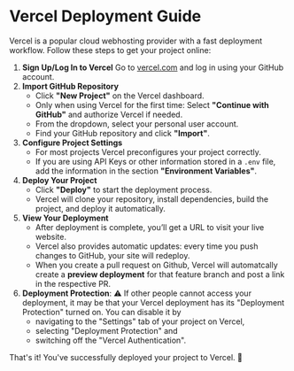 # Vercel Deployment Guide

Vercel is a popular cloud webhosting provider with a fast deployment workflow. Follow these steps to get your project online:

1. **Sign Up/Log In to Vercel**
   Go to [vercel.com](https://vercel.com) and log in using your GitHub account.
2. **Import GitHub Repository**
   - Click **"New Project"** on the Vercel dashboard.
   - Only when using Vercel for the first time: Select **"Continue with GitHub"** and authorize Vercel if needed.
   - From the dropdown, select your personal user account.
   - Find your GitHub repository and click **"Import"**.
3. **Configure Project Settings**
   - For most projects Vercel preconfigures your project correctly.
   - If you are using API Keys or other information stored in a `.env` file, add the information in the section **"Environment Variables"**.
4. **Deploy Your Project**
   - Click **"Deploy"** to start the deployment process.
   - Vercel will clone your repository, install dependencies, build the project, and deploy it automatically.
5. **View Your Deployment**
   - After deployment is complete, you’ll get a URL to visit your live website.
   - Vercel also provides automatic updates: every time you push changes to GitHub, your site will redeploy.
   - When you create a pull request on Github, Vercel will automatcally create a **preview deployment** for that feature branch and post a link in the respective PR.
6. **Deployment Protection**:
   ⚠️ If other people cannot access your deployment, it may be that your Vercel deployment has its "Deployment Protection" turned on. You can disable it by
   - navigating to the "Settings" tab of your project on Vercel,
   - selecting "Deployment Protection" and
   - switching off the "Vercel Authentication".

That's it! You've successfully deployed your project to Vercel. 🎉
